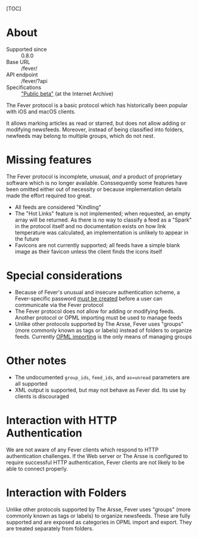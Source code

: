[TOC]

# About

<dl>
    <dt>Supported since</dt>
        <dd>0.8.0</dd>
    <dt>Base URL</dt>
        <dd>/fever/</dd>
    <dt>API endpoint</dt>
        <dd>/fever/?api</dd>
    <dt>Specifications</dt>
        <dd><a href="https://web.archive.org/web/20161217042229/https://feedafever.com/api">"Public beta"</a> (at the Internet Archive)</dd>
</dl>

The Fever protocol is a basic protocol which has historically been popular with iOS and macOS clients.

It allows marking articles as read or starred, but does not allow adding or modifying newsfeeds. Moreover, instead of being classified into folders, newfeeds may belong to multiple groups, which do not nest.

# Missing features

The Fever protocol is incomplete, unusual, _and_ a product of proprietary software which is no longer available. Conssequently some features have been omitted either out of necessity or because implementation details made the effort required too great.

- All feeds are considered "Kindling"
- The "Hot Links" feature is not implemented; when requested, an empty array will be returned. As there is no way to classify a feed as a "Spark" in the protocol itself and no documentation exists on how link temperature was calculated, an implementation is unlikely to appear in the future
- Favicons are not currently supported; all feeds have a simple blank image as their favicon unless the client finds the icons itself

# Special considerations

- Because of Fever's unusual and insecure authentication scheme, a Fever-specific password [must be created](/en/Using_The_Arsse/Managing_Users) before a user can communicate via the Fever protocol
- The Fever protocol does not allow for adding or modifying feeds. Another protocol or OPML importing must be used to manage feeds
- Unlike other protocols supported by The Arsse, Fever uses "groups" (more commonly known as tags or labels) instead of folders to organize feeds. Currently [OPML importing](/en/Using_The_Arsse/Importing_and_Exporting) is the only means of managing groups

# Other notes

- The undocumented `group_ids`, `feed_ids`, and `as=unread` parameters are all supported
- XML output is supported, but may not behave as Fever did. Its use by clients is discouraged

# Interaction with HTTP Authentication

We are not aware of any Fever clients which respond to HTTP authentication challenges. If the Web server or The Arsse is configured to require successful HTTP authentication, Fever clients are not likely to be able to connect properly.

# Interaction with Folders

Unlike other protocols supported by The Arsse, Fever uses "groups" (more commonly known as tags or labels) to organize newsfeeds. These are fully supported and are exposed as categories in OPML import and export. They are treated separately from folders.
